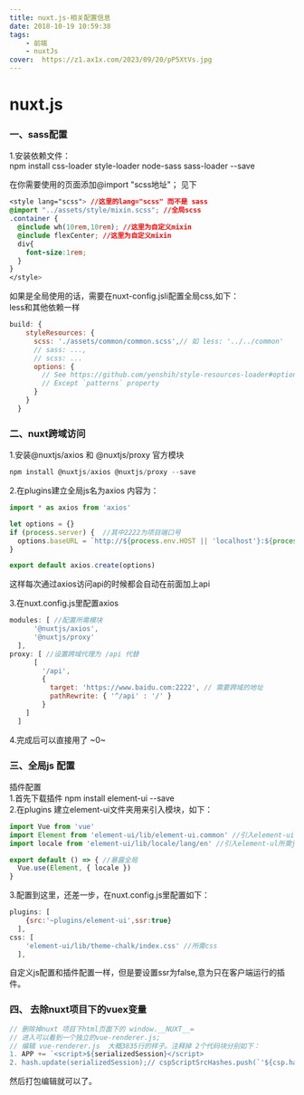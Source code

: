 ```yaml
---
title: nuxt.js-相关配置信息
date: 2018-10-19 10:59:38
tags:
    - 前端
    - nuxtJs
cover:  https://z1.ax1x.com/2023/09/20/pP5XtVs.jpg
---
```


# nuxt.js

<a name="7whsas"></a>
### 一、sass配置
1.安装依赖文件：<br />npm install css-loader style-loader node-sass sass-loader --save

在你需要使用的页面添加@import "scss地址"； 见下
```css
<style lang="scss"> //这里的lang="scss" 而不是 sass
@import "../assets/style/mixin.scss"; //全局scss
.container {
  @include wh(10rem,10rem); //这里为自定义mixin
  @include flexCenter; //这里为自定义mixin
  div{
    font-size:1rem;
  }
}
</style>
```

<!--more-->

如果是全局使用的话，需要在nuxt-config.jsli配置全局css,如下：<br />less和其他依赖一样
```javascript
build: {
    styleResources: {
      scss: './assets/common/common.scss',// 如 less: '../../common'
      // sass: ...,
      // scss: ...
      options: {
        // See https://github.com/yenshih/style-resources-loader#options
        // Except `patterns` property
      }
    }
  }
```
<a name="i4cuym"></a>
### 二、nuxt跨域访问
1.安装@nuxtjs/axios 和 @nuxtjs/proxy 官方模块
```javascript
npm install @nuxtjs/axios @nuxtjs/proxy --save
```

2.在plugins建立全局js名为axios 内容为：
```javascript
import * as axios from 'axios'

let options = {}
if (process.server) {  //其中2222为项目端口号
  options.baseURL = `http://${process.env.HOST || 'localhost'}:${process.env.PORT || 2222}/api`
}

export default axios.create(options)
```

这样每次通过axios访问api的时候都会自动在前面加上api

3.在nuxt.config.js里配置axios
```javascript
modules: [ //配置所需模块
      '@nuxtjs/axios',
      '@nuxtjs/proxy'
  ],
proxy: [ //设置跨域代理为 /api 代替
      [
        '/api', 
        { 
          target: 'https://www.baidu.com:2222', // 需要跨域的地址
          pathRewrite: { '^/api' : '/' }
        }
    ]
  ]
```

4.完成后可以直接用了 ~0~

<a name="lqu8wt"></a>
### 三、全局js 配置
插件配置<br />1.首先下载插件 npm install element-ui --save<br />2.在plugins 建立element-ui文件夹用来引入模块，如下：
```javascript
import Vue from 'vue'
import Element from 'element-ui/lib/element-ui.common' //引入element-ui库
import locale from 'element-ui/lib/locale/lang/en' //引入element-ul所需js

export default () => { //暴露全局
  Vue.use(Element, { locale })
}
```
3.配置到这里，还差一步，在nuxt.config.js里配置如下：
```javascript
plugins: [
    {src:'~plugins/element-ui',ssr:true}
  ],
css: [
    'element-ui/lib/theme-chalk/index.css' //所需css
  ],
```

自定义js配置和插件配置一样，但是要设置ssr为false,意为只在客户端运行的插件。

### 四、 去除nuxt项目下的vuex变量

```javascript
// 删除掉nuxt 项目下html页面下的 window.__NUXT__=
// 进入可以看到一个独立的vue-renderer.js;
// 编辑 vue-renderer.js  大概3835行的样子。注释掉 2个代码块分别如下：
1. APP += `<script>${serializedSession}</script>
2. hash.update(serializedSession);// cspScriptSrcHashes.push(`'${csp.hashAlgorithm}-${hash.digest('base64')}'`);
```
   然后打包编辑就可以了。

